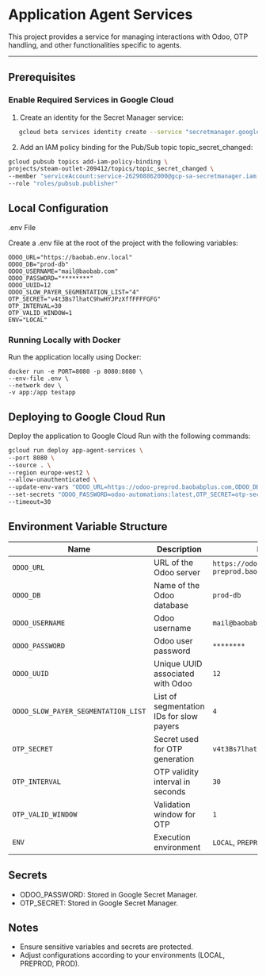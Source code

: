 # **Application Agent Services**

This project provides a service for managing interactions with Odoo, OTP handling, and other functionalities specific to agents.

---

## **Prerequisites**

### **Enable Required Services in Google Cloud**
1. Create an identity for the Secret Manager service:
```bash
   gcloud beta services identity create --service "secretmanager.googleapis.com" --project steam-outlet-209412
 ```
2. Add an IAM policy binding for the Pub/Sub topic topic_secret_changed:
```bash
gcloud pubsub topics add-iam-policy-binding \
projects/steam-outlet-209412/topics/topic_secret_changed \
--member "serviceAccount:service-262908862000@gcp-sa-secretmanager.iam.gserviceaccount.com" \
--role "roles/pubsub.publisher"
 ```
## Local Configuration
.env File

Create a .env file at the root of the project with the following variables:

```env
ODOO_URL="https://baobab.env.local"
ODOO_DB="prod-db"
ODOO_USERNAME="mail@baobab.com"
ODOO_PASSWORD="********"
ODOO_UUID=12
ODOO_SLOW_PAYER_SEGMENTATION_LIST="4"
OTP_SECRET="v4t3Bs7lhatC9hwHYJPzXffFFFFGFG"
OTP_INTERVAL=30
OTP_VALID_WINDOW=1
ENV="LOCAL"
```
### Running Locally with Docker
Run the application locally using Docker:

```
docker run -e PORT=8080 -p 8080:8080 \
--env-file .env \
--network dev \
-v app:/app testapp

```

## Deploying to Google Cloud Run
Deploy the application to Google Cloud Run with the following commands:

```bash
gcloud run deploy app-agent-services \
--port 8080 \
--source . \
--region europe-west2 \
--allow-unauthenticated \
--update-env-vars "ODOO_URL=https://odoo-preprod.baobabplus.com,ODOO_DB=preprod-db,ODOO_USERNAME=automations,ODOO_UUID=12,ODOO_SLOW_PAYER_SEGMENTATION_LIST=4,OTP_INTERVAL=30,ENV=PREPROD,OTP_VALID_WINDOW=30" \
--set-secrets "ODOO_PASSWORD=odoo-automations:latest,OTP_SECRET=otp-secret:latest" \
--timeout=30
```
## Environment Variable Structure
| Name                           | Description                                     | Example                                |
|--------------------------------|-------------------------------------------------|----------------------------------------|
| `ODOO_URL`                     | URL of the Odoo server                          | `https://odoo-preprod.baobabplus.com`  |
| `ODOO_DB`                      | Name of the Odoo database                       | `prod-db`                              |
| `ODOO_USERNAME`                | Odoo username                                  | `mail@baobab.com`                      |
| `ODOO_PASSWORD`                | Odoo user password                             | `********`                             |
| `ODOO_UUID`                    | Unique UUID associated with Odoo               | `12`                                   |
| `ODOO_SLOW_PAYER_SEGMENTATION_LIST` | List of segmentation IDs for slow payers        | `4`                                    |
| `OTP_SECRET`                   | Secret used for OTP generation                 | `v4t3Bs7lhatC9hwHYJPzXffFFFFGFG`       |
| `OTP_INTERVAL`                 | OTP validity interval in seconds               | `30`                                   |
| `OTP_VALID_WINDOW`             | Validation window for OTP                      | `1`                                    |
| `ENV`                          | Execution environment                          | `LOCAL`, `PREPROD`                     |


## Secrets
- ODOO_PASSWORD: Stored in Google Secret Manager.
- OTP_SECRET: Stored in Google Secret Manager.
## Notes
- Ensure sensitive variables and secrets are protected.
- Adjust configurations according to your environments (LOCAL, PREPROD, PROD).

